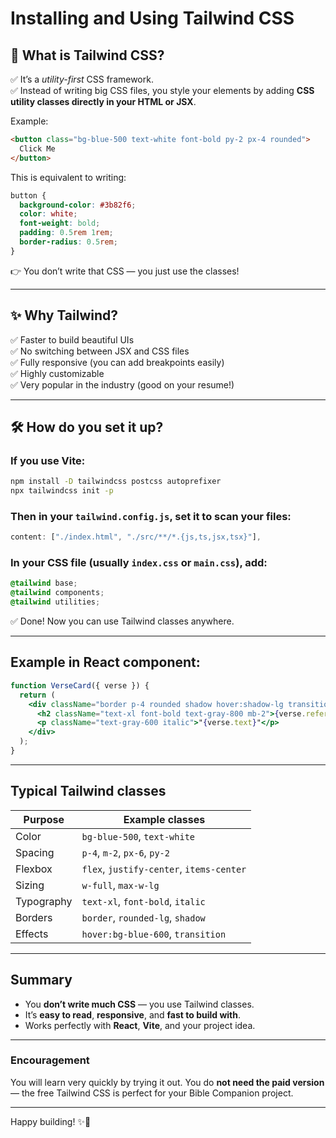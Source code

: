 
# Installing and Using Tailwind CSS

## 🌟 What is Tailwind CSS?

✅ It’s a *utility-first* CSS framework.  
✅ Instead of writing big CSS files, you style your elements by adding **CSS utility classes directly in your HTML or JSX**.

Example:

```html
<button class="bg-blue-500 text-white font-bold py-2 px-4 rounded">
  Click Me
</button>
```

This is equivalent to writing:

```css
button {
  background-color: #3b82f6;
  color: white;
  font-weight: bold;
  padding: 0.5rem 1rem;
  border-radius: 0.5rem;
}
```

👉 You don’t write that CSS — you just use the classes!

---

## ✨ Why Tailwind?

✅ Faster to build beautiful UIs  
✅ No switching between JSX and CSS files  
✅ Fully responsive (you can add breakpoints easily)  
✅ Highly customizable  
✅ Very popular in the industry (good on your resume!)

---

## 🛠️ How do you set it up?

### If you use **Vite**:

```bash
npm install -D tailwindcss postcss autoprefixer
npx tailwindcss init -p
```

### Then in your `tailwind.config.js`, set it to scan your files:

```js
content: ["./index.html", "./src/**/*.{js,ts,jsx,tsx}"],
```

### In your CSS file (usually `index.css` or `main.css`), add:

```css
@tailwind base;
@tailwind components;
@tailwind utilities;
```

✅ Done! Now you can use Tailwind classes anywhere.

---

## Example in React component:

```jsx
function VerseCard({ verse }) {
  return (
    <div className="border p-4 rounded shadow hover:shadow-lg transition">
      <h2 className="text-xl font-bold text-gray-800 mb-2">{verse.reference}</h2>
      <p className="text-gray-600 italic">"{verse.text}"</p>
    </div>
  );
}
```

---

## Typical Tailwind classes

| Purpose    | Example classes |
|------------|-----------------|
| Color      | `bg-blue-500`, `text-white` |
| Spacing    | `p-4`, `m-2`, `px-6`, `py-2` |
| Flexbox    | `flex`, `justify-center`, `items-center` |
| Sizing     | `w-full`, `max-w-lg` |
| Typography | `text-xl`, `font-bold`, `italic` |
| Borders    | `border`, `rounded-lg`, `shadow` |
| Effects    | `hover:bg-blue-600`, `transition` |

---

## Summary

- You **don’t write much CSS** — you use Tailwind classes.
- It’s **easy to read**, **responsive**, and **fast to build with**.
- Works perfectly with **React**, **Vite**, and your project idea.

---

### Encouragement

You will learn very quickly by trying it out. You do **not need the paid version** — the free Tailwind CSS is perfect for your Bible Companion project.

---

Happy building! ✨🙏

